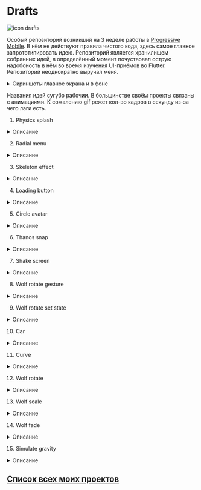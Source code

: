 # Drafts

![icon drafts][IconDrafts]

Особый репозиторий возникший на 3 неделе работы в [Progressive Mobile][ProgressiveMobile]. В нём не действуют правила чистого кода, здесь самое главное запрототипировать идею. Репозиторий является хранилищем собранных идей, в определённый момент почуствовал острую надобоность в нём во время изучения UI-приёмов во Flutter. Репозиторий неоднократно выручал меня. 

<details>
  <summary>Скриншоты главное экрана и в фоне</summary>
  
  ![main screen][MainScreen]
  ![background][Background]
</details>

Названия идей сугубо рабочии. В большинстве своём проекты связаны с анимациями. К сожалению gif режет кол-во кадров в секунду из-за чего лаги есть.

1. Physics splash

<details>
  <summary>Описание</summary>
  
  Управляемая анимация растягивания, сжатия сплэша.
  
  <details>
    <summary>Демо</summary>
  
   ![physics splash demo][PhysicsSplashDemo]
  </details>  
  
  <details>
    <summary>Скриншоты</summary>
  
  ![physics splash main screen 1][PhysicsSplashMainScreen1]
  ![physics splash main screen 2][PhysicsSplashMainScreen2]
  </details>
</details>

2. Radial menu

<details>
  <summary>Описание</summary>
  
 Управляемая анимация радиального меню.
  
  <details>
    <summary>Демо</summary>
  
   ![radial menu demo][RadialMenuDemo]
  </details>  
  
  <details>
    <summary>Скриншоты</summary>
  
  ![wolf rotate gesture set state main screen 1][WolfRotateGestureSetStateMainScreen1]
  ![wolf rotate gesture set state main screen 2][WolfRotateGestureSetStateMainScreen2]
  ![wolf rotate gesture set state main screen 3][WolfRotateGestureSetStateMainScreen3]
  ![wolf rotate gesture set state main screen 4][WolfRotateGestureSetStateMainScreen4]
  ![wolf rotate gesture set state main screen 5][WolfRotateGestureSetStateMainScreen5]
  ![wolf rotate gesture set state main screen 6][WolfRotateGestureSetStateMainScreen6]
  </details>
</details>

3. Skeleton effect

<details>
  <summary>Описание</summary>
  
 Неуправляемая анимация перелевающихся элементов.
  
  <details>
    <summary>Демо</summary>
  
   ![skeleton effect demo][SkeletonEffectDemo]
  </details>  
  
  <details>
    <summary>Скриншоты</summary>
  
  ![skeleton effect screen 1][SkeletonEffectScreen1]
  ![skeleton effect screen 2][SkeletonEffectScreen2]
  ![skeleton effect screen 3][SkeletonEffectScreen3]
  ![skeleton effect screen 4][SkeletonEffectScreen4]
  ![skeleton effect screen 5][SkeletonEffectScreen5]
  ![skeleton effect screen 6][SkeletonEffectScreen6]
  </details>
</details>

4. Loading button

<details>
  <summary>Описание</summary>
  
 Демонстрация виджета кнопки перехода на другой экран с анимацией загрузки и сплэша.
  
  <details>
    <summary>Демо</summary>
  
   ![loading button demo][LoadingButtonDemo]
  </details>  
  
  <details>
    <summary>Скриншоты</summary>
  
  ![loading button screen 1][LoadingButtonScreen1]
  ![loading button screen 2][LoadingButtonScreen2]
  ![loading button screen 3][LoadingButtonScreen3]
  ![loading button screen 4][LoadingButtonScreen4]
  </details>
</details>

5. Circle avatar

<details>
  <summary>Описание</summary>
  
 Демонстрация виджета для автарок.
  
  <details>
    <summary>Демо</summary>
  
   ![circle avatar demo][CicrcleAvatarDemo]
  </details>  
  
  <details>
    <summary>Скриншоты</summary>
  
  ![circle avatar screen 1][CicrcleAvatarScreen1]
  ![circle avatar screen 2][CicrcleAvatarScreen2]
  ![circle avatar screen 3][CicrcleAvatarScreen3]
  </details>
</details>

6. Thanos snap

<details>
  <summary>Описание</summary>
  
 Демонстрация плагина умеющего делать эффект исчезновения как в Мстителях.
  
  <details>
    <summary>Демо</summary>
  
   ![thanos snap demo][ThanosSnapDemo]
  </details>  
  
  <details>
    <summary>Скриншоты</summary>
  
  ![thanos snap screen 1_1][ThanosSnapScreen1_1]
  ![thanos snap screen 1_2][ThanosSnapScreen1_2]
  ![thanos snap screen 2_1][ThanosSnapScreen2_1]
  ![thanos snap screen 2_2][ThanosSnapScreen2_2]
  ![thanos snap screen 3_1][ThanosSnapScreen3_1]
  ![thanos snap screen 3_2][ThanosSnapScreen3_2]
  </details>
</details>

7. Shake screen

<details>
  <summary>Описание</summary>
  
 Демонстрация перелестывания, когда телефон трясётся.
  
  <details>
    <summary>Демо</summary>
  
   ![shake screen demo][ShakeScreenDemo]
  </details>  
</details>

8. Wolf rotate gesture

<details>
  <summary>Описание</summary>
  
 Управляемая вращения головы волка по направлению свайпа в горизонтальном направлении. Вправо вращение по часовой стрелке, влево против часовой стрелки.
  
  <details>
    <summary>Демо</summary>
  
   ![wolf rotate gesture demo][WolfRotateGestureDemo]
  </details>  
  
  <details>
    <summary>Скриншоты</summary>
  
  ![wolf rotate gesture main screen 1][WolfRotateGestureMainScreen1]
  ![wolf rotate gesture main screen 2][WolfRotateGestureMainScreen2]
  ![wolf rotate gesture main screen 3][WolfRotateGestureMainScreen3]
  ![wolf rotate gesture main screen 4][WolfRotateGestureMainScreen4]
  ![wolf rotate gesture main screen 5][WolfRotateGestureMainScreen5]
  ![wolf rotate gesture main screen 6][WolfRotateGestureMainScreen6]
  </details>
</details>

9. Wolf rotate set state

<details>
  <summary>Описание</summary>
  
 Управляемая вращения головы волка по направлению ведения пальца в горизонтальном направлении. Вправо вращение по часовой стрелке, влево против часовой стрелки. Так же есть кнопка для вращения на 90 градусов.
  
  <details>
    <summary>Демо</summary>
  
   ![wolf rotate gesture set state demo][WolfRotateGestureSetStateDemo]
  </details>  
  
  <details>
    <summary>Скриншоты</summary>
  
  ![wolf rotate gesture set state main screen 1][WolfRotateGestureSetStateMainScreen1]
  ![wolf rotate gesture set state main screen 2][WolfRotateGestureSetStateMainScreen2]
  ![wolf rotate gesture set state main screen 3][WolfRotateGestureSetStateMainScreen3]
  ![wolf rotate gesture set state main screen 4][WolfRotateGestureSetStateMainScreen4]
  ![wolf rotate gesture set state main screen 5][WolfRotateGestureSetStateMainScreen5]
  ![wolf rotate gesture set state main screen 6][WolfRotateGestureSetStateMainScreen6]
  </details>
</details>

10. Car

<details>
  <summary>Описание</summary>
  
  Моя первая анимация, в ней нет ничего магического. Она неуправляема.
  
  <details>
    <summary>Демо</summary>
  
   ![car demo][CarDemo]
  </details>  
  
  <details>
    <summary>Скриншоты</summary>
  
  ![Car main screen][CarMainScreen]
  </details>
</details>

11. Curve

<details>
  <summary>Описание</summary>
  
  Неуправляемая анимация, в которой задётся кривая безье по которой выполняется анимация. В данном случае симулируется отскок мяча.
  
  <details>
    <summary>Демо</summary>
  
   ![curve demo][CurveDemo]
  </details>  
  
  <details>
    <summary>Скриншоты</summary>
  
  ![curve main screen][CurveMainScreen]
  </details>
</details>

12. Wolf rotate

<details>
  <summary>Описание</summary>
  
  Неуправляемая анимация, в которой вращается голова волка.
  
  <details>
    <summary>Демо</summary>
  
   ![wolf rotate demo][WolfRotateDemo]
  </details>  
  
  <details>
    <summary>Скриншоты</summary>
  
  ![wolf rotate main screen 1][WolfRotateMainScreen1]
  ![wolf rotate main screen 2][WolfRotateMainScreen2]
  </details>
</details>

13. Wolf scale

<details>
  <summary>Описание</summary>
  
  Неуправляемая анимация, в которой изменяются размеры головы волка.
  
  <details>
    <summary>Демо</summary>
  
   ![wolf scale demo][[WolfScaleDemo]
  </details>  
  
  <details>
    <summary>Скриншоты</summary>
  
  ![wolf scale main screen 1][WolfScaleMainScreen1]
  ![wolf scale main screen 2][WolfScaleMainScreen2]
  </details>
</details>

14. Wolf fade

<details>
  <summary>Описание</summary>
  
  Неуправляемая анимация, в которой изменяется прозрачность у головы волка.
  
  <details>
    <summary>Демо</summary>
  
   ![wolf fade demo][WolfFadeDemo]
  </details>  
  
  <details>
    <summary>Скриншоты</summary>
  
  ![wolf fade main screen 1][WolfFadeMainScreen1]
  ![wolf fade main screen 2][WolfFadeMainScreen2]
  ![wolf fade main screen 3][WolfFadeMainScreen3]
  ![wolf fade main screen 4][WolfFadeMainScreen4]
  </details>
</details>

15. Simulate gravity

<details>
  <summary>Описание</summary>
  
  Неуправляемая анимация, в которой вращается голова волка.
  
  <details>
    <summary>Демо</summary>
  
   ![wolf fade demo][WolfFadeDemo]
  </details>  
  
  <details>
    <summary>Скриншоты</summary>
  
  ![wolf fade main screen 1][WolfFadeMainScreen1]
  ![wolf fade main screen 2][WolfFadeMainScreen2]
  ![wolf fade main screen 3][WolfFadeMainScreen3]
  ![wolf fade main screen 4][WolfFadeMainScreen4]
  </details>
</details>


## [Список всех моих проектов][ListAllMyProject]

[ProgressiveMobile]:<https://pmobi.ru/>
[ListAllMyProject]:<https://github.com/iebrosalin/all_public_projects>
[IconDrafts]:<https://github.com/iebrosalin/mobile/blob/master/readme/flutter/drafts/icons/icon.png>

[MainScreen]:<https://github.com/iebrosalin/mobile/blob/master/readme/flutter/drafts/app/main_screen.jpg>
[Background]:<https://github.com/iebrosalin/mobile/blob/master/readme/flutter/drafts/app/background.jpg>

[CarDemo]:<https://github.com/iebrosalin/mobile/blob/master/readme/flutter/drafts/screens/car/demo.gif>
[CarMainScreen]:<https://github.com/iebrosalin/mobile/blob/master/readme/flutter/drafts/screens/car/main_screen.jpg>

[CurveDemo]:<https://github.com/iebrosalin/mobile/blob/master/readme/flutter/drafts/screens/curve/demo.gif>
[CurveMainScreen]:<https://github.com/iebrosalin/mobile/blob/master/readme/flutter/drafts/screens/curve/main_screen.jpg>

[CurveDemo]:<https://github.com/iebrosalin/mobile/blob/master/readme/flutter/drafts/screens/curve/demo.gif>
[CurveMainScreen]:<https://github.com/iebrosalin/mobile/blob/master/readme/flutter/drafts/screens/curve/main_screen.jpg>

[WolfRotateDemo]:<https://github.com/iebrosalin/mobile/blob/master/readme/flutter/drafts/screens/wolf_rotate/demo.gif>
[WolfRotateMainScreen1]:<https://github.com/iebrosalin/mobile/blob/master/readme/flutter/drafts/screens/wolf_rotate/rotation_1.jpg>
[WolfRotateMainScreen2]:<https://github.com/iebrosalin/mobile/blob/master/readme/flutter/drafts/screens/wolf_rotate/rotation_2.jpg>

[WolfScaleDemo]:<https://github.com/iebrosalin/mobile/blob/master/readme/flutter/drafts/screens/wolf_scale/demo.gif>
[WolfScaleMainScreen1]:<https://github.com/iebrosalin/mobile/blob/master/readme/flutter/drafts/screens/wolf_scale/scale_1.jpg>
[WolfScaleMainScreen2]:<https://github.com/iebrosalin/mobile/blob/master/readme/flutter/drafts/screens/wolf_scale/scale_2.jpg>

[WolfFadeDemo]:<https://github.com/iebrosalin/mobile/blob/master/readme/flutter/drafts/screens/wolf_fade/demo.gif>
[WolfFadeMainScreen1]:<https://github.com/iebrosalin/mobile/blob/master/readme/flutter/drafts/screens/wolf_fade/fade_1.jpg>
[WolfFadeMainScreen2]:<https://github.com/iebrosalin/mobile/blob/master/readme/flutter/drafts/screens/wolf_fade/fade_2.jpg>
[WolfFadeMainScreen3]:<https://github.com/iebrosalin/mobile/blob/master/readme/flutter/drafts/screens/wolf_fade/fade_3.jpg>
[WolfFadeMainScreen4]:<https://github.com/iebrosalin/mobile/blob/master/readme/flutter/drafts/screens/wolf_fade/fade_4.jpg>


[PhysicsSplashDemo]:<https://github.com/iebrosalin/mobile/blob/master/readme/flutter/drafts/screens/physics_splash/demo.gif>
[PhysicsSplashMainScreen1]:<https://github.com/iebrosalin/mobile/blob/master/readme/flutter/drafts/screens/physics_splash/splash_1.jpg>
[PhysicsSplashMainScreen2]:<https://github.com/iebrosalin/mobile/blob/master/readme/flutter/drafts/screens/physics_splash/splash_2.jpg>

[WolfRotateGestureDemo]:<https://github.com/iebrosalin/mobile/blob/master/readme/flutter/drafts/screens/wolf_rotate_gesture/demo.gif>
[WolfRotateGestureMainScreen1]:<https://github.com/iebrosalin/mobile/blob/master/readme/flutter/drafts/screens/wolf_rotate_gesture/rotate_1.jpg>
[WolfRotateGestureMainScreen2]:<https://github.com/iebrosalin/mobile/blob/master/readme/flutter/drafts/screens/wolf_rotate_gesture/rotate_2.jpg>
[WolfRotateGestureMainScreen3]:<https://github.com/iebrosalin/mobile/blob/master/readme/flutter/drafts/screens/wolf_rotate_gesture/rotate_3.jpg>
[WolfRotateGestureMainScreen4]:<https://github.com/iebrosalin/mobile/blob/master/readme/flutter/drafts/screens/wolf_rotate_gesture/rotate_4.jpg>
[WolfRotateGestureMainScreen5]:<https://github.com/iebrosalin/mobile/blob/master/readme/flutter/drafts/screens/wolf_rotate_gesture/rotate_5.jpg>
[WolfRotateGestureMainScreen6]:<https://github.com/iebrosalin/mobile/blob/master/readme/flutter/drafts/screens/wolf_rotate_gesture/rotate_6.jpg>

[WolfRotateGestureSetStateDemo]:<https://github.com/iebrosalin/mobile/blob/master/readme/flutter/drafts/screens/wolf_rotate_gesture_set_state/demo.gif>
[WolfRotateGestureSetStateMainScreen1]:<https://github.com/iebrosalin/mobile/blob/master/readme/flutter/drafts/screens/wolf_rotate_gesture_set_state/rotate_1.jpg>
[WolfRotateGestureSetStateMainScreen2]:<https://github.com/iebrosalin/mobile/blob/master/readme/flutter/drafts/screens/wolf_rotate_gesture_set_state/rotate_2.jpg>
[WolfRotateGestureSetStateMainScreen3]:<https://github.com/iebrosalin/mobile/blob/master/readme/flutter/drafts/screens/wolf_rotate_gesture_set_state/rotate_3.jpg>
[WolfRotateGestureSetStateMainScreen4]:<https://github.com/iebrosalin/mobile/blob/master/readme/flutter/drafts/screens/wolf_rotate_gesture_set_state/rotate_4.jpg>
[WolfRotateGestureSetStateMainScreen5]:<https://github.com/iebrosalin/mobile/blob/master/readme/flutter/drafts/screens/wolf_rotate_gesture_set_state/rotate_5.jpg>
[WolfRotateGestureSetStateMainScreen6]:<https://github.com/iebrosalin/mobile/blob/master/readme/flutter/drafts/screens/wolf_rotate_gesture_set_state/rotate_6.jpg>

[RadialMenuDemo]:<https://github.com/iebrosalin/mobile/blob/master/readme/flutter/drafts/screens/radial_menu/demo.gif>
[RadialMenuScreen1]:<https://github.com/iebrosalin/mobile/blob/master/readme/flutter/drafts/screens/radial_menu/screen_1.jpg>
[RadialMenuScreen2]:<https://github.com/iebrosalin/mobile/blob/master/readme/flutter/drafts/screens/radial_menu/screen_2.jpg>
[RadialMenuScreen3]:<https://github.com/iebrosalin/mobile/blob/master/readme/flutter/drafts/screens/radial_menu/screen_3.jpg>

[SkeletonEffectDemo]:<https://github.com/iebrosalin/mobile/blob/master/readme/flutter/drafts/screens/skeleton_effect/demo.gif>
[SkeletonEffectScreen1]:<https://github.com/iebrosalin/mobile/blob/master/readme/flutter/drafts/screens/skeleton_effect/effect_1.jpg>
[SkeletonEffectScreen2]:<https://github.com/iebrosalin/mobile/blob/master/readme/flutter/drafts/screens/skeleton_effect/effect_2.jpg>
[SkeletonEffectScreen3]:<https://github.com/iebrosalin/mobile/blob/master/readme/flutter/drafts/screens/skeleton_effect/effect_3.jpg>
[SkeletonEffectScreen4]:<https://github.com/iebrosalin/mobile/blob/master/readme/flutter/drafts/screens/skeleton_effect/effect_4.jpg>
[SkeletonEffectScreen5]:<https://github.com/iebrosalin/mobile/blob/master/readme/flutter/drafts/screens/skeleton_effect/effect_5.jpg>
[SkeletonEffectScreen6]:<https://github.com/iebrosalin/mobile/blob/master/readme/flutter/drafts/screens/skeleton_effect/effect_6.jpg>

[LoadingButtonDemo]:<https://github.com/iebrosalin/mobile/blob/master/readme/flutter/drafts/screens/loading_button/demo.gif>
[LoadingButtonScreen1]:<https://github.com/iebrosalin/mobile/blob/master/readme/flutter/drafts/screens/loading_button/screen_1.jpg>
[LoadingButtonScreen2]:<https://github.com/iebrosalin/mobile/blob/master/readme/flutter/drafts/screens/loading_button/screen_2.jpg>
[LoadingButtonScreen3]:<https://github.com/iebrosalin/mobile/blob/master/readme/flutter/drafts/screens/loading_button/screen_3.jpg>
[LoadingButtonScreen4]:<https://github.com/iebrosalin/mobile/blob/master/readme/flutter/drafts/screens/loading_button/screen_4.jpg>

[CicrcleAvatarDemo]:<https://github.com/iebrosalin/mobile/blob/master/readme/flutter/drafts/screens/circle_avatar/demo.gif>
[CicrcleAvatarScreen1]:<https://github.com/iebrosalin/mobile/blob/master/readme/flutter/drafts/screens/circle_avatar/screen_1.jpg>
[CicrcleAvatarScreen2]:<https://github.com/iebrosalin/mobile/blob/master/readme/flutter/drafts/screens/circle_avatar/screen_2.jpg>
[CicrcleAvatarScreen3]:<https://github.com/iebrosalin/mobile/blob/master/readme/flutter/drafts/screens/circle_avatar/screen_3.jpg>

[ThanosSnapDemo]:<https://github.com/iebrosalin/mobile/blob/master/readme/flutter/drafts/screens/thanos_snap/demo.gif>
[ThanosSnapScreen1_1]:<https://github.com/iebrosalin/mobile/blob/master/readme/flutter/drafts/screens/thanos_snap/panda_1_1.jpg>
[ThanosSnapScreen1_2]:<https://github.com/iebrosalin/mobile/blob/master/readme/flutter/drafts/screens/thanos_snap/panda_1_2.jpg>
[ThanosSnapScreen2_1]:<https://github.com/iebrosalin/mobile/blob/master/readme/flutter/drafts/screens/thanos_snap/panda_2_1.jpg>
[ThanosSnapScreen2_2]:<https://github.com/iebrosalin/mobile/blob/master/readme/flutter/drafts/screens/thanos_snap/panda_2_2.jpg>
[ThanosSnapScreen3_1]:<https://github.com/iebrosalin/mobile/blob/master/readme/flutter/drafts/screens/thanos_snap/panda_3_1.jpg>
[ThanosSnapScreen3_2]:<https://github.com/iebrosalin/mobile/blob/master/readme/flutter/drafts/screens/thanos_snap/panda_3_2.jpg>

[ShakeScreenDemo]:<https://github.com/iebrosalin/mobile/blob/master/readme/flutter/drafts/screens/shake_screen/demo.gif>
